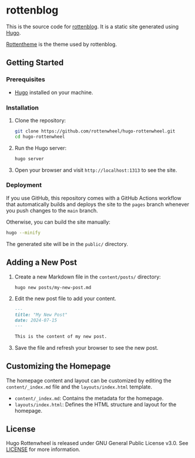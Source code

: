 # rottenblog

This is the source code for [rottenblog](https://blog.rottenwheel.com/). It is a static site generated using [Hugo](https://gohugo.io/).

[Rottentheme](https://github.com/rottenwheel/rottentheme) is the theme used by rottenblog.

## Getting Started

### Prerequisites

- [Hugo](https://gohugo.io/getting-started/installing/) installed on your machine.

### Installation

1. Clone the repository:

   ```sh
   git clone https://github.com/rottenwheel/hugo-rottenwheel.git
   cd hugo-rottenwheel
   ```

2. Run the Hugo server:

   ```sh
   hugo server
   ```

3. Open your browser and visit `http://localhost:1313` to see the site.

### Deployment

If you use GitHub, this repository comes with a GitHub Actions workflow that automatically builds and deploys the site to the `pages` branch whenever you push changes to the `main` branch.

Otherwise, you can build the site manually:

```sh
hugo --minify
```

The generated site will be in the `public/` directory.

## Adding a New Post

1. Create a new Markdown file in the `content/posts/` directory:

   ```sh
   hugo new posts/my-new-post.md
   ```

2. Edit the new post file to add your content.

   ```markdown
   ---
   title: "My New Post"
   date: 2024-07-15
   ---

   This is the content of my new post.
   ```

3. Save the file and refresh your browser to see the new post.

## Customizing the Homepage

The homepage content and layout can be customized by editing the `content/_index.md` file and the `layouts/index.html` template.

- `content/_index.md`: Contains the metadata for the homepage.
- `layouts/index.html`: Defines the HTML structure and layout for the homepage.

## License

Hugo Rottenwheel is released under GNU General Public License v3.0. See [LICENSE](./LICENSE) for more information.
